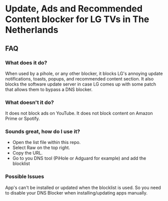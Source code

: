 # Update, Ads and Recommended Content blocker for LG TVs in The Netherlands

## FAQ

### What does it do?

When used by a pihole, or any other blocker, it blocks LG's annoying update notifications, toasts, popups, and recommended content section.
It also blocks the software update server in case LG comes up with some patch that allows them to bypass a DNS blocker.

### What doesn't it do?

It does not block ads on YouTube. It does not block content on Amazon Prime or Spotify.

### Sounds great, how do I use it?

- Open the list file within this repo.
- Select Raw on the top right.
- Copy the URL.
- Go to you DNS tool (PiHole or Adguard for example) and add the blocklist

### Possible Issues

App's can't be installed or updated when the blocklist is used. So you need to disable your DNS Blocker when installing/updating apps manually.
